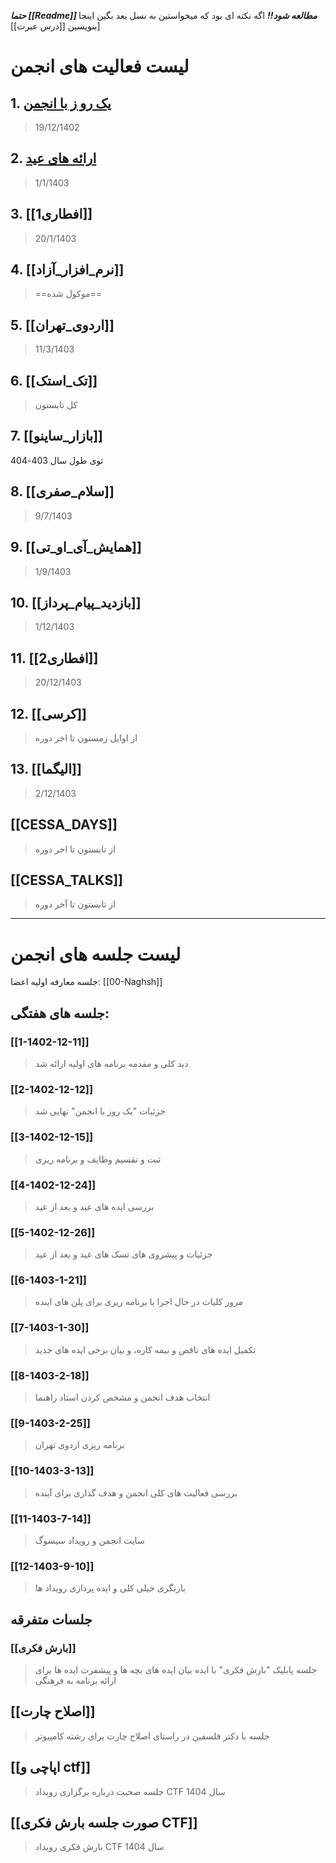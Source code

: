 
***حتما [[Readme]] مطالعه شود!!***
اگه نکته ای بود که میخواستین به نسل بعد بگین اینجا بنویسین [[درس عبرت]]]

# لیست فعالیت های انجمن 


## 1. [یک رو ز با انجمن ](یک_روز_با_انجمن)
> 19/12/1402

## 2. [ارائه های عید](ارائه_های_عید)
> 1/1/1403

## 3. [[افطاری1]]
>20/1/1403

## 4. [[نرم_افزار_آزاد]]
>==موکول شده==

## 5. [[اردوی_تهران]]
>11/3/1403

## 6. [[تک_استک]]
> کل تابستون

## 7. [[بازار_ساینو]]
توی طول سال 403-404

## 8. [[سلام_صفری]]
> 9/7/1403

## 9. [[همایش_آی_او_تی]]
> 1/9/1403

## 10. [[بازدید_پیام_پرداز]]
> 1/12/1403

## 11. [[افطاری2]]
> 20/12/1403

## 12. [[کرسی]]
> از اوایل زمستون تا اخر دوره

## 13. [[الیگما]]
> 2/12/1403

## [[CESSA_DAYS]]
> از تابستون تا اخر دوره

## [[CESSA_TALKS]]
> از تابستون تا آخر دوره


---
# لیست جلسه های انجمن

جلسه معارفه اولیه اعضا:
[[00-Naghsh]]

## جلسه های هفتگی:

### [[1-1402-12-11]]
> دید کلی و مقدمه برنامه های اولیه ارائه شد

### [[2-1402-12-12]]
> جزئیات "یک روز با انجمن" نهایی شد

### [[3-1402-12-15]]
> ثبت و تقسیم وظایف و برنامه ریزی

### [[4-1402-12-24]]
> بررسی ایده های عید و بعد از عید

### [[5-1402-12-26]]
> جزئیات و پیشروی های تسک های عید و بعد از عید

### [[6-1403-1-21]]
>مرور کلیات در حال اجرا یا برنامه ریزی برای پلن های اینده

### [[7-1403-1-30]]
>تکمیل ایده های ناقص و نیمه کاره، و بیان برخی ایده های جدید

### [[8-1403-2-18]]
>انتخاب هدف انجمن و مشخص کردن استاد راهنما

### [[9-1403-2-25]]
>برنامه ریزی اردوی تهران

### [[10-1403-3-13]]
> بررسی فعالیت های کلی انجمن و هدف گذاری برای آینده

### [[11-1403-7-14]]
> سایت انجمن و رویداد سیسوگ

### [[12-1403-9-10]]
>بازنگری خیلی کلی و ایده پردازی رویداد ها

## جلسات متفرقه

### [[بارش فکری]]
>جلسه پابلیک "بارش فکری" با ایده بیان ایده های بچه ها و پیشفرت ایده ها برای ارائه برنامه به فرهنگی

## [[اصلاح چارت]]
> جلسه با دکتر فلسفین در راستای اصلاح چارت برای رشته کامپیوتر

## [[اپاچی و ctf]]
> جلسه صحبت درباره برگزاری رویداد CTF سال 1404 

## [[صورت جلسه بارش فکری CTF]]
> بارش فکری رویداد CTF سال 1404
